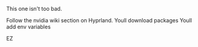 This one isn't too bad. 

Follow the nvidia wiki section on Hyprland.
Youll download packages
Youll add env variables

EZ
